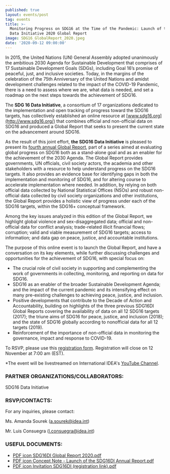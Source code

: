 ```yaml
---
published: true
layout: events/post
tag: events
title: >-
  Monitoring Progress on SDG16 at the Time of the Pandemic: Launch of the SDG16
  Data Initiative 2020 Global Report
image: SDG16_GlobalReport_2020.jpeg
date: '2020-09-12 09:00:00'
---
```

In 2015, the United Nations (UN) General Assembly adopted unanimously the ambitious 2030 Agenda for Sustainable Development that comprises of 17 Sustainable Development Goals (SDGs), including Goal 16’s promise of peaceful, just, and inclusive societies. Today, in the margins of the celebration of the 75th Anniversary of the United Nations and amidst development challenges related to the impact of the COVID-19 Pandemic, there is a need to assess where we are, what data is needed, and set a roadmap on the next steps towards the achievement of SDG16.  

The **SDG 16 Data Initiative**, a consortium of 17 organizations dedicated to the implementation and open tracking of progress toward the SDG16 targets, has collectively established an online resource at [www.sdg16.org](http://www.sdg16.org/) that combines official and non-official data on SDG16 and produced a Global Report that seeks to present the current state on the advancement around SDG16.

As the result of this joint effort, **the SDG16 Data Initiative** is pleased to present its [fourth annual Global Report](https://www.idea.int/sites/default/files/events/SDG16DI%20Global%20Report%202020.pdf), part of a series aimed at evaluating global progress on SDG16 both as a stand-alone goal and as an enabler for the achievement of the 2030 Agenda. The Global Report provides governments, UN officials, civil society actors, the academia and other stakeholders with a resource to help understand progress on the SDG16 targets. It also provides an evidence base for identifying gaps in both the implementation and monitoring of SDG16, and for altering course to accelerate implementation where needed. In addition, by relying on both official data collected by National Statistical Offices (NSOs) and robust non-official data collected by civil society organizations and other institutions, the Global Report provides a holistic view of progress under each of the SDG16 targets, within the SDG16+ conceptual framework.

Among the key issues analyzed in this edition of the Global Report, we highlight global violence and sex-disaggregated data; official and non-official data for conflict analysis; trade-related illicit financial flows; corruption; valid and viable measurement of SDG16 targets; access to information; and data gap on peace, justice, and accountable institutions.

The purpose of this online event is to launch the Global Report, and have a conversation on its key elements, while further discussing challenges and opportunities for the achievement of SDG16, with special focus on:

- The crucial role of civil society in supporting and complementing the work of governments in collecting, monitoring, and reporting on data for SDG16.
- SDG16 as an enabler of the broader Sustainable Development Agenda; and the impact of the current pandemic and its intensifying effect on many pre-existing challenges to achieving peace, justice, and inclusion.
- Positive developments that contribute to the Decade of Action and Accountability, building on highlights of the three previous SDG16DI Global Reports covering the availability of data on all 12 SDG16 targets (2017); the triune aims of SDG16 for peace, justice, and inclusion (2018); and the state of SDG16 globally according to nonofficial data for all 12 targets (2019).
- Reinforcement of the importance of non-official data in monitoring the governance, impact and response to COVID-19.

To RSVP, please use this [registration form](https://forms.office.com/Pages/ResponsePage.aspx?id=s_PyQFopw02zVuV_On1HWbJw9hWPQAtGpb7ggekfoghUME8wQTBIN0hWSU44RzE2UENFM00xSUM0WC4u). Registration will close on 12 November at 7:00 am (EST).

*The event will be livestreamed on International IDEA's [YouTube Channel](https://www.youtube.com/watch?v=0yW9070mKF8&feature=youtu.be).

### PARTNER ORGANIZATIONS/COLLABORATORS: 
SDG16 Data Initiative

### RSVP/CONTACTS: 
For any inquiries, please contact:

Ms. Amanda Sourek (a.sourek@idea.int)

Mr. Luis Consuegra (l.consuegra@idea.int)

### USEFUL DOCUMENTS: 
- [PDF icon SDG16DI Global Report 2020.pdf](https://www.idea.int/sites/default/files/events/SDG16DI%20Global%20Report%202020_0.pdf)
- [PDF icon Concept Note - Launch of the SDG16DI Annual Report.pdf](https://www.idea.int/sites/default/files/events/Concept%20Note%20-%20Launch%20of%20the%20SDG16DI%20Annual%20Report_1.pdf)
- [PDF icon Invitation SDG16DI (registration link).pdf](https://www.idea.int/sites/default/files/events/Invitation%20SDG16DI%20%28registration%20link%29_0.pdf)

